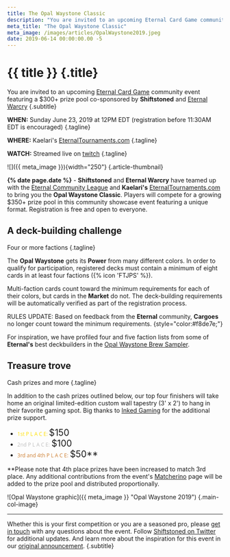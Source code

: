 ```yaml
---
title: The Opal Waystone Classic
description: "You are invited to an upcoming Eternal Card Game community event featuring a $300+ prize pool co-sponsored by Shiftstoned and Eternal Warcry"
meta_title: "The Opal Waystone Classic"
meta_image: /images/articles/OpalWaystone2019.jpeg
date: 2019-06-14 00:00:00.00 -5
---
```

# {{ title }} {.title}

You are invited to an upcoming [Eternal Card Game][] community event featuring a $300+ prize pool co-sponsored by **Shiftstoned** and [Eternal Warcry][]
{.subtitle}

  [Eternal Card Game]: https://direwolfdigital.com/eternal/
  [Eternal Warcry]: https://eternalwarcry.com/

<!--
**June 14, 2019** - May is shaping up to be a busy month for competitive **Eternal**, with this weekend's **Dark Frontier EQC** and the mid-month **Master's Challenges**. As players are busy preparing for the first ever official **Eternal World Championship**, event organizers are holding off on re-scheduling the **Opal Waystone** event until some time in June or July most likely.
{style="color:#f8de7e;"}
-->

**WHEN:** Sunday June 23, 2019 at 12PM EDT (registration before 11:30AM EDT is encouraged)
{.tagline}

**WHERE:** Kaelari's [EternalTournaments.com][]
{.tagline}

  [EternalTournaments.com]: https://eternaltournaments.com/

**WATCH:** Streamed live on [twitch][]
{.tagline}

  [twitch]: https://www.twitch.tv/thegreatparliament

![]({{ meta_image }}){width="250"}
{.article-thumbnail}

**{% date page.date %}** - **Shiftstoned** and **Eternal Warcry** have teamed up with the [Eternal Community League][] and **Kaelari's** [EternalTournaments.com][] to bring you the **Opal Waystone Classic**. Players will compete for a growing $350+ prize pool in this community showcase event featuring a unique format. Registration is free and open to everyone.

  [Eternal Community League]: https://www.tgpeternal.com/eternal-community-league/

## A deck-building challenge

Four or more factions
{.tagline}

The **Opal Waystone** gets its **Power** from many different colors. In order to qualify for participation, registered decks must contain a minimum of eight cards in at least four factions ({% icon 'FTJPS' %}).

Multi-faction cards count toward the minimum requirements for each of their colors, but cards in the **Market** do not. The deck-building requirements will be automatically verified as part of the registration process.

RULES UPDATE: Based on feedback from the **Eternal** community, **Cargoes** no longer count toward the minimum requirements.
{style="color:#f8de7e;"}

For inspiration, we have profiled four and five faction lists from some of **Eternal's** best deckbuilders in the [Opal Waystone Brew Sampler][].

  [Opal Waystone Brew Sampler]: /articles/OpalBrews.html

## Treasure trove

Cash prizes and more
{.tagline}

In addition to the cash prizes outlined below, our top four finishers will take home an original limited-edition custom wall tapestry (3' x 2') to hang in their favorite gaming spot. Big thanks to [Inked Gaming][] for the additional prize support.

  [Inked Gaming]: https://www.inkedgaming.com/

* <span style="font: 12px Open Sans; color:#FFDF00;">1st P L A C E: </span><span style="font-size: 1.3rem">$150</span>
* <span style="font: 12px Open Sans; color:#C0C0C0;">2nd P L A C E:</span> <span style="font-size: 1.3rem">$100</span>
* <span style="font: 12px Open Sans; color:#cd7f32;">3rd and 4th P L A C E:</span> <span style="font-size: 1.3rem">$50**</span>

<!--
* <span style="font: 12px Open Sans; color:#32CD32;">5th - 8th P L A C E:</span> 10 **ECL** points
-->
<!--
\*As with the regularly scheduled **Eternal Community League** events, all competitors will earn 1 ECL point per Swiss win and 1 point for playing at least two rounds.
-->

\*\*Please note that 4th place prizes have been increased to match 3rd place. Any additional contributions from the event's [Matcherino][] page will be added to the prize pool and distributed proportionally.

  [Matcherino]: https://matcherino.com/t/opalwaystone

![Opal Waystone graphic]({{ meta_image }} "Opal Waystone 2019")
{.main-col-image}

<!--
## Live on twitch featuring Grimfan, BassoonBuffoon and TheMantidMan

An all-star team of casting talent
{.tagline}

Tune in to all the action on game day at **The Great Parliament's** [twitch channel][TGP twitch]. Play-by-play will be handled by a dynamic duo featuring: [Grimfan][] (Eternal's** favorite ferret-based streamer and [displayer of five-faction Power][DoP]) along with [BassoonBuffoon][] (Scout's dad and co-host of [From the Void][] podcast). Between matches community ambassador, beacon of positivity and co-host of [Unexpected Results][] **TheMantidMan** will be treating listeners to his insightful analysis.

  [TGP twitch]: https://www.twitch.tv/thegreatparliament
  [Grimfan]: https://www.twitch.tv/grimfan
  [DoP]: https://www.shiftstoned.com/epc/?d=EBIEEyICFvHBFkHEF0HBFpHEF5HEFmGCCsHErfEEBsFCFvEEC3FEE2HEFkBCB6FBBBBB-DBB7FBB5HBB_BCDsIBDrICDqIEEzHCD7HCEqICE9HCE3HCDoIBDlICAABrfBBBvEBBjMBEqEBF7G&t=%5BGrimfan%5D%20A%20Display%20of%20Power
  [BassoonBuffoon]: https://www.twitch.tv/bassoonbuffoon
  [From the Void]: http://www.fromthevoidpodcast.com/
  [Unexpected Results]: https://unexpectedresults.simplecast.fm/
-->
<!--
## Opportunities to get involved

Together we'll find the path
{.tagline}

The **Eternal Community League** is currently seeking to expand it's team of [production staff][], so if you are interested in helping out be sure to hit them up. In addition, **Shiftstoned** has many opportunities available for coders, testers, content creators or even just people to help spread the word about this event - so if you are interested in getting involved, please don't hesitate to [get in touch][contact].

  [production staff]: https://www.reddit.com/r/EternalCardGame/comments/ap58pu/the_ecl_is_looking_for_new_volunteers/
  [contact]: /contact/
-->
<!-- 
Registration deadline?
-->
<!-- 
Inspirational lists for proposed tournament using a format limted to four or more factions:
-->
<!--
Something something new paragraph.

Something something new paragraph.
-->

----

Whether this is your first competition or you are a seasoned pro, please [get in touch][contact] with any questions about the event. Follow [Shiftstoned on Twitter][] for additional updates. And learn more about the inspiration for this event in our [original announcement][].
{.subtitle}

  [contact]: /contact/
  [Shiftstoned on Twitter]: https://twitter.com/shiftstoned
  [original announcement]: /articles/OpalWaystoneHorizon.html